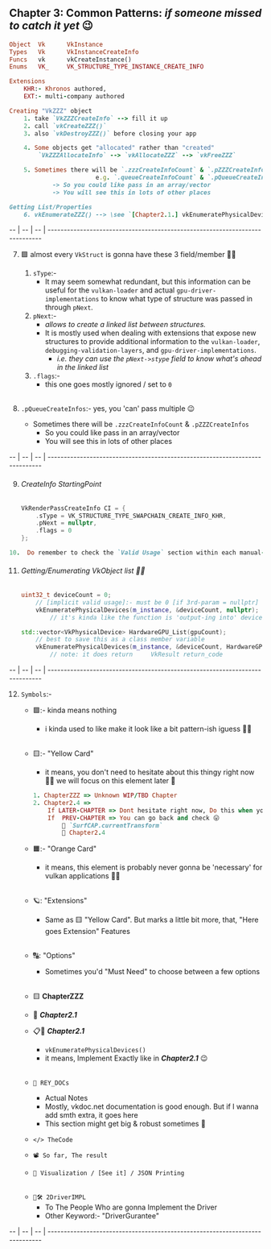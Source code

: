 ## Chapter 3: Common Patterns: _if someone missed to catch it yet_ 😉
```ruby
Object  Vk      VkInstance
Types   Vk      VkInstanceCreateInfo
Funcs   vk      vkCreateInstance()
Enums   VK_     VK_STRUCTURE_TYPE_INSTANCE_CREATE_INFO

Extensions
    KHR:- Khronos authored,
    EXT:- multi-company authored

Creating "VkZZZ" object
    1. take `VkZZZCreateInfo` --> fill it up
    2. call `vkCreateZZZ()`
    3. also `vkDestroyZZZ()` before closing your app

    4. Some objects get "allocated" rather than "created"
        `VkZZZAllocateInfo` --> `vkAllocateZZZ` --> `vkFreeZZZ`

    5. Sometimes there will be `.zzzCreateInfoCount` & `.pZZZCreateInfos`
                        e.g. `.queueCreateInfoCount` & `.pQueueCreateInfos``
            -> So you could like pass in an array/vector
            -> You will see this in lots of other places

Getting List/Properties
    6. vkEnumerateZZZ() --> \see `[Chapter2.1.] vkEnumeratePhysicalDevices()` example
```
-- | -- | -- | ----------------------------------------------------------------------------

7. 🟪 almost every `VkStruct` is gonna have these 3 field/member 💁‍♀️
    1. `sType`:-
        - It may seem somewhat redundant, but this information can be useful for the `vulkan-loader` and actual `gpu-driver-implementations` to know what type of structure was passed in through `pNext`.
    2. `pNext`:-
        - _allows to create a linked list between structures._
        - It is mostly used when dealing with extensions that expose new structures to provide additional information to the `vulkan-loader`, `debugging-validation-layers`, and `gpu-driver-implementations`.
            - _i.e. they can use the `pNext->stype` field to know what's ahead in the linked list_
    3. `.flags`:- 
        - this one goes mostly ignored / set to `0`
        </br> 

8.  `.pQueueCreateInfos`:- yes, you 'can' pass multiple 😉
    - Sometimes there will be `.zzzCreateInfoCount` & `.pZZZCreateInfos` 
        - So you could like pass in an array/vector
        - You will see this in lots of other places

-- | -- | -- | ----------------------------------------------------------------------------

9. ###### CreateInfo StartingPoint
    ```cpp
    VkRenderPassCreateInfo CI = {
        .sType = VK_STRUCTURE_TYPE_SWAPCHAIN_CREATE_INFO_KHR,
        .pNext = nullptr,
        .flags = 0
    };
    ```

```ruby
10.  Do remember to check the `Valid Usage` section within each manual-page
```

11. ###### Getting/Enumerating VkObject list 💁‍♀️
    ```cpp
    uint32_t deviceCount = 0;     
        // [implicit valid usage]:- must be 0 [if 3rd-param = nullptr]
        vkEnumeratePhysicalDevices(m_instance, &deviceCount, nullptr);
            // it's kinda like the function is 'output-ing into' deviceCount

    std::vector<VkPhysicalDevice> HardwareGPU_List(gpuCount);
        // best to save this as a class member variable
        vkEnumeratePhysicalDevices(m_instance, &deviceCount, HardwareGPU_List.data());
            // note: it does return     VkResult return_code
    ```


<div style="page-break-after: always;"></div>

-- | -- | -- | ----------------------------------------------------------------------------

12. `Symbols`:-
    - 🟪:- kinda means nothing
        - i kinda used to like make it look like a bit pattern-ish iguess 🥴🫢
        </br>

    - 🟨:- "Yellow Card"
        - it means, you don't need to hesitate about this thingy right now 💁‍♀️ we will focus on this element later 🤭
        ```ruby 
        1. ChapterZZZ => Unknown WIP/TBD Chapter
        2. Chapter2.4 => 
            If LATER-CHAPTER => Dont hesitate right now, Do this when you each that LATER-Chapter
            If  PREV-CHAPTER => You can go back and check 😛
                🔗 `SurfCAP.currentTransform`
                🔗 Chapter2.4
        ```

    - 🟧:- "Orange Card"
        - it means, this element is probably never gonna be 'necessary' for vulkan applications 💁‍♀️
        </br>

    - 🪐: "Extensions"
        - Same as 🟨 "Yellow Card". But marks a little bit more, that, "Here goes Extension" Features
        </br> 

    - 🔠: "Options"
        - Sometimes you'd "Must Need" to choose between a few options
        </br>

    - 🟨 **ChapterZZZ**
    - 🔗 **_Chapter2.1_**
    - 📋🔄 **_Chapter2.1_**
        - `vkEnumeratePhysicalDevices()`
        - it means, Implement Exactly like in **_Chapter2.1_** 😉
        </br>

    - `📜 REY_DOCs`
        - Actual Notes
        - Mostly, vkdoc.net documentation is good enough. But if I wanna add smth extra, it goes here
        - This section might get big & robust sometimes 🤭

    - `</> TheCode` 
    - `📽️ So far, The result`
    - `👀 Visualization / [See it] / JSON Printing`
    </br>
    
    - `🔬🛠️ 2DriverIMPL`
        - To The People Who are gonna Implement the Driver
        - Other Keyword:- "DriverGurantee"

-- | -- | -- | ----------------------------------------------------------------------------